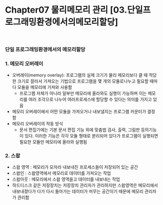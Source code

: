 # Chapter07 물리메모리 관리 [03.단일프로그래밍환경에서의메모리할당] 

<br>

### 단일 프로그래밍환경에서의 메모리할당
<h3>1.  메모리 오버레이</h3>

   - 오버레이(memory overlay): 프로그램의 실제 크기가 물리 메모리보다 클 때 적당한 크기로 잘라서 가져오는 기법으로 프로그램을 몇 개의 모듈로나누고 필요할 때마다 모듈을 메모리에 가져와 사용함
      - 프로그램 저체가 아니라 일부만 메모리에 올라와도 실행이 가능하며 이는 메모리를 여러 조각으로 나누어 여러프로세스에 할당할 수 있다는 의미를 가지고 있음 
   - 메모리 오버레이에서 어떤 모듈을 가져오거나 내보낼지는 프로그램 카운터가 결정함
   - 메모리 오버레이의 작동 방식 
      - 문서 편집기에는 기본 문서 편집 기능 외에 맞춤법 검사, 출력, 그림판 등의기능이 있다. 이러한 기능은 각각 모듈 형태로 분리되어 있다가 프로그램이 실행되면 필요한 모듈만 메모리에 올라와 실행됨

<h3>2.  스왑</h3>
   
   - 스왑 영역 : 메모리가 모자라 내보내진 프로세스들이 저장되어 있는 공간
   - 스왑인 : 스왑영역에서 메모리로 데이터를 가져오는 작업
   - 스왑아웃 : 메모리에서 스왑 영역을고 데이터를 내보내는 작업
   - 하드디스크 같은 저장장치는 저장장치 관리자가 관리하지만 스왑영역은 메모리에서 내보내졌다가 다가 다시 돌아가는 데이터가 머무는 공간이기 때문에 메모리 관리자가 관리함
   

``` 